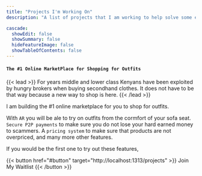 ```yaml
---
title: "Projects I'm Working On"
description: "A list of projects that I am working to help solve some every day problems that people face."

cascade:
  showEdit: false
  showSummary: false
  hideFeatureImage: false
  showTableOfContents: false 
---
```

#### `The #1 Online MarketPlace for Shopping for Outfits`
 {{< lead >}} For years middle and lower class Kenyans have been exploited by hungry brokers when buying secondhand clothes. It does not have to be that way because a new way to shop is here. {{< /lead >}}
 
I am building the #1 online marketplace for you  to shop for outfits.

  With `AR` you will be ale to try on outfits from the cormfort of your sofa seat. 
 `Secure P2P payments` to make sure you do not lose your hard earned money to scammers.
  A `pricing system` to make sure that products are not overpriced, and many more other features.

If you would be the first one to try out these features, 

{{< button href="#button" target="http://localhost:1313/projects" >}}
Join My Waitlist
{{< /button >}}
